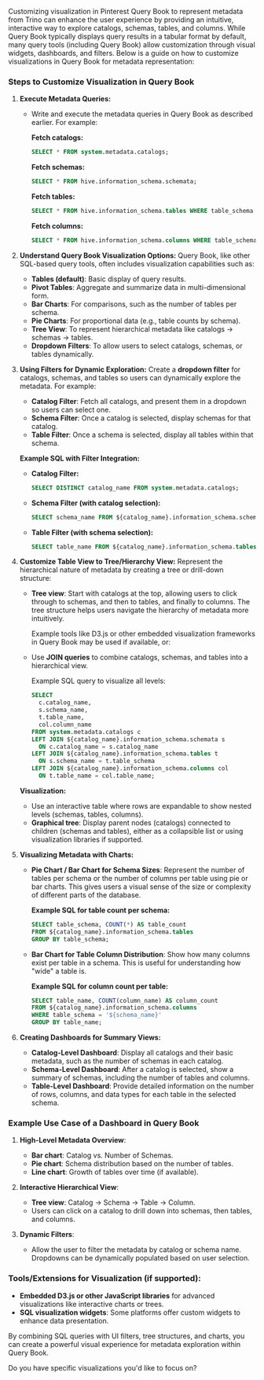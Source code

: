 Customizing visualization in Pinterest Query Book to represent metadata from Trino can enhance the user experience by providing an intuitive, interactive way to explore catalogs, schemas, tables, and columns. While Query Book typically displays query results in a tabular format by default, many query tools (including Query Book) allow customization through visual widgets, dashboards, and filters. Below is a guide on how to customize visualizations in Query Book for metadata representation:

### Steps to Customize Visualization in Query Book

1. **Execute Metadata Queries:**
   - Write and execute the metadata queries in Query Book as described earlier. For example:
   
     **Fetch catalogs:**
     ```sql
     SELECT * FROM system.metadata.catalogs;
     ```

     **Fetch schemas:**
     ```sql
     SELECT * FROM hive.information_schema.schemata;
     ```

     **Fetch tables:**
     ```sql
     SELECT * FROM hive.information_schema.tables WHERE table_schema = 'default';
     ```

     **Fetch columns:**
     ```sql
     SELECT * FROM hive.information_schema.columns WHERE table_schema = 'default' AND table_name = 'your_table';
     ```

2. **Understand Query Book Visualization Options:**
   Query Book, like other SQL-based query tools, often includes visualization capabilities such as:
   - **Tables (default)**: Basic display of query results.
   - **Pivot Tables**: Aggregate and summarize data in multi-dimensional form.
   - **Bar Charts**: For comparisons, such as the number of tables per schema.
   - **Pie Charts**: For proportional data (e.g., table counts by schema).
   - **Tree View**: To represent hierarchical metadata like catalogs → schemas → tables.
   - **Dropdown Filters**: To allow users to select catalogs, schemas, or tables dynamically.

3. **Using Filters for Dynamic Exploration:**
   Create a **dropdown filter** for catalogs, schemas, and tables so users can dynamically explore the metadata. For example:
   - **Catalog Filter**: Fetch all catalogs, and present them in a dropdown so users can select one.
   - **Schema Filter**: Once a catalog is selected, display schemas for that catalog.
   - **Table Filter**: Once a schema is selected, display all tables within that schema.

   **Example SQL with Filter Integration:**
   - **Catalog Filter:**
     ```sql
     SELECT DISTINCT catalog_name FROM system.metadata.catalogs;
     ```
   - **Schema Filter (with catalog selection):**
     ```sql
     SELECT schema_name FROM ${catalog_name}.information_schema.schemata;
     ```
   - **Table Filter (with schema selection):**
     ```sql
     SELECT table_name FROM ${catalog_name}.information_schema.tables WHERE table_schema = '${schema_name}';
     ```

4. **Customize Table View to Tree/Hierarchy View:**
   Represent the hierarchical nature of metadata by creating a tree or drill-down structure:
   - **Tree view**: Start with catalogs at the top, allowing users to click through to schemas, and then to tables, and finally to columns. The tree structure helps users navigate the hierarchy of metadata more intuitively.

     Example tools like D3.js or other embedded visualization frameworks in Query Book may be used if available, or:
   - Use **JOIN queries** to combine catalogs, schemas, and tables into a hierarchical view.

     Example SQL query to visualize all levels:
     ```sql
     SELECT 
       c.catalog_name, 
       s.schema_name, 
       t.table_name, 
       col.column_name 
     FROM system.metadata.catalogs c
     LEFT JOIN ${catalog_name}.information_schema.schemata s 
       ON c.catalog_name = s.catalog_name
     LEFT JOIN ${catalog_name}.information_schema.tables t 
       ON s.schema_name = t.table_schema
     LEFT JOIN ${catalog_name}.information_schema.columns col 
       ON t.table_name = col.table_name;
     ```

   **Visualization:**
   - Use an interactive table where rows are expandable to show nested levels (schemas, tables, columns).
   - **Graphical tree**: Display parent nodes (catalogs) connected to children (schemas and tables), either as a collapsible list or using visualization libraries if supported.

5. **Visualizing Metadata with Charts:**
   - **Pie Chart / Bar Chart for Schema Sizes**:
     Represent the number of tables per schema or the number of columns per table using pie or bar charts. This gives users a visual sense of the size or complexity of different parts of the database.

     **Example SQL for table count per schema:**
     ```sql
     SELECT table_schema, COUNT(*) AS table_count 
     FROM ${catalog_name}.information_schema.tables 
     GROUP BY table_schema;
     ```

   - **Bar Chart for Table Column Distribution**:
     Show how many columns exist per table in a schema. This is useful for understanding how "wide" a table is.

     **Example SQL for column count per table:**
     ```sql
     SELECT table_name, COUNT(column_name) AS column_count 
     FROM ${catalog_name}.information_schema.columns 
     WHERE table_schema = '${schema_name}'
     GROUP BY table_name;
     ```

6. **Creating Dashboards for Summary Views:**
   - **Catalog-Level Dashboard**: Display all catalogs and their basic metadata, such as the number of schemas in each catalog.
   - **Schema-Level Dashboard**: After a catalog is selected, show a summary of schemas, including the number of tables and columns.
   - **Table-Level Dashboard**: Provide detailed information on the number of rows, columns, and data types for each table in the selected schema.

### Example Use Case of a Dashboard in Query Book
1. **High-Level Metadata Overview**:
   - **Bar chart**: Catalog vs. Number of Schemas.
   - **Pie chart**: Schema distribution based on the number of tables.
   - **Line chart**: Growth of tables over time (if available).

2. **Interactive Hierarchical View**:
   - **Tree view**: Catalog → Schema → Table → Column.
   - Users can click on a catalog to drill down into schemas, then tables, and columns.

3. **Dynamic Filters**:
   - Allow the user to filter the metadata by catalog or schema name. Dropdowns can be dynamically populated based on user selection.

### Tools/Extensions for Visualization (if supported):
- **Embedded D3.js or other JavaScript libraries** for advanced visualizations like interactive charts or trees.
- **SQL visualization widgets**: Some platforms offer custom widgets to enhance data presentation.

By combining SQL queries with UI filters, tree structures, and charts, you can create a powerful visual experience for metadata exploration within Query Book.

Do you have specific visualizations you'd like to focus on?
